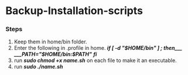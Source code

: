 # Backup-Installation-scripts
### Steps
1. Keep them in home/bin folder.
2. Enter the following in .profile in home.
          ___if [ -d "$HOME/bin" ] ; then___
              ___PATH="$HOME/bin:$PATH"___
          ___fi___
3. run ___sudo chmod +x name.sh___ on each file to make it an executable.
4. run ___sudo ./name.sh___
